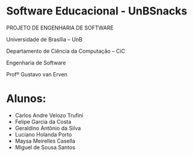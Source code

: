 # Software Educacional - UnBSnacks

PROJETO DE ENGENHARIA DE SOFTWARE

Universidade de Brasília – UnB

Departamento de Ciência da Computação – CiC

Engenharia de Software

Profº Gustavo van Erven

# Alunos:
* Carlos Andre Velozo Trufini
* Felipe Garcia da Costa
* Geraldino Antônio da Silva
* Luciano Holanda Porto
* Maysa Meirelles Casella
* Miguel de Sousa Santos

